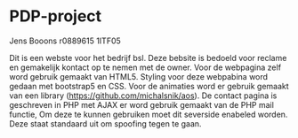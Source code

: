 # PDP-project

Jens Booons
r0889615
1ITF05

Dit is een webste voor het bedrijf bsl. 
Deze bebsite is bedoeld voor reclame en gemakelijk kontact op te nemen met de owner. 
Voor de webpagina zelf word gebruik gemaakt van HTML5. 
Styling voor deze webpabina word gedaan met bootstrap5 en CSS.
Voor de animaties word er gebruik gemaakt van een library (https://github.com/michalsnik/aos).
De contact pagina is geschreven in PHP met AJAX
er word gebruik gemaakt van de PHP mail functie,
Om deze te kunnen gebruiken moet dit severside enabeled worden.
Deze staat standaard uit om spoofing tegen te gaan.
